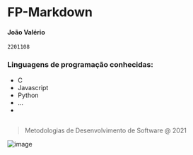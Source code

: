 <h1 id="fp-markdown">FP-Markdown</h1>
<h4 id="joão-valério">João Valério</h4>
<p><code>2201108</code></p>
<h3 id="linguagens-de-programação-conhecidas">Linguagens de programação conhecidas:</h3>
<ul>
<li>C</li>
<li>Javascript</li>
<li>Python</li>
<li>…</li>
<li></li>
</ul>
<h2 id="section"></h2>
<blockquote>
<p>Metodologias de Desenvolvimento de Software @ 2021</p>
</blockquote>
<p><img src="https://www.ipleiria.pt/wp-content/themes/ipleiria/img/logo_ipl_header.png" alt="image"></p>

